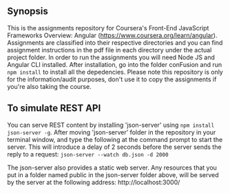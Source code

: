 ## Synopsis

This is the assignments repository for Coursera's Front-End JavaScript Frameworks Overview: Angular (https://www.coursera.org/learn/angular). Assignments are classified into their respective directories and you can find assignment instructions in the pdf file in each directory under the actual project folder. In order to run the assignments you will need Node JS and Angular CLI installed. After installation, go into the folder conFusion and run `npm install` to install all the depedencies. Please note this repository is only for the information/audit purposes, don't use it to copy the assignments if you're also taking the course.

## To simulate REST API
You can serve REST content by installing  'json-server' using `npm install json-server -g`. After moving 'json-server' folder in the repository in your terminal window, and type the following at the command prompt to start the server. This will introduce a delay of 2 seconds before the server sends the reply to a request:
	`json-server --watch db.json -d 2000`

The json-server also provides a static web server. Any resources that you put in a folder named public in the json-server folder above, will be served by the server at the following address:
	http://localhost:3000/